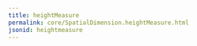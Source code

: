 ```yaml
---
title: heightMeasure
permalink: core/SpatialDimension.heightMeasure.html
jsonid: heightmeasure
---
```

